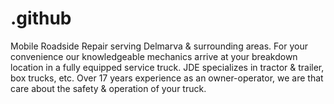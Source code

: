 # .github
Mobile Roadside Repair serving Delmarva &amp; surrounding areas. For your convenience our knowledgeable mechanics arrive at your breakdown location in a fully equipped service truck. JDE specializes in tractor &amp; trailer, box trucks, etc. Over 17 years experience as an owner-operator, we are that care about the safety &amp; operation of your truck.
